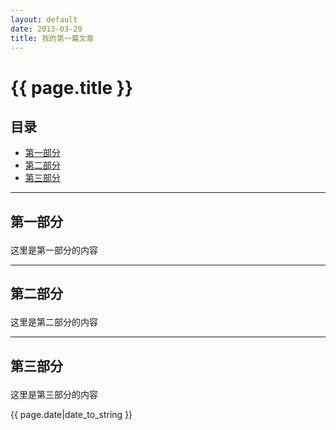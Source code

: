 ```yaml
---
layout: default
date: 2013-03-29
title: 我的第一篇文章
---
```


# {{ page.title }}


## 目录
+ [第一部分](#partI)
+ [第二部分](#partII)
+ [第三部分](#partIII)

----------------------------------

## 第一部分 <p id="partI"></p>
这里是第一部分的内容

----------------------------------

## 第二部分 <p id="partII"></p>
这里是第二部分的内容

----------------------------------

## 第三部分 <p id="partIII"></p>
这里是第三部分的内容

{{ page.date|date_to_string }}
